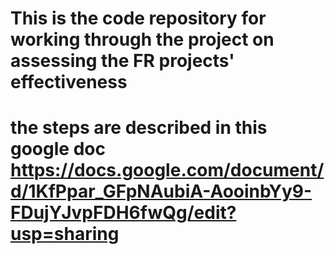 # This is the code repository for working through the project on assessing the FR projects' effectiveness 
# the steps are described in this google doc https://docs.google.com/document/d/1KfPpar_GFpNAubiA-AooinbYy9-FDujYJvpFDH6fwQg/edit?usp=sharing
